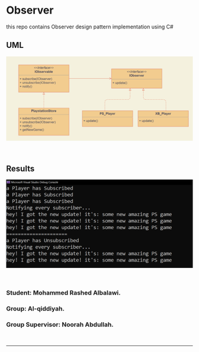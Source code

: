 # Observer
this repo contains Observer design pattern implementation using C#

## UML 
![uml](uml.png)

<br />

## Results
![res](res.png)

<br />

### <b> Student:</b>  Mohammed Rashed Albalawi.
### <b> Group:</b>  Al-qiddiyah.
### <b> Group Supervisor:</b>  Noorah Abdullah.


<br />
<hr />
<br />

